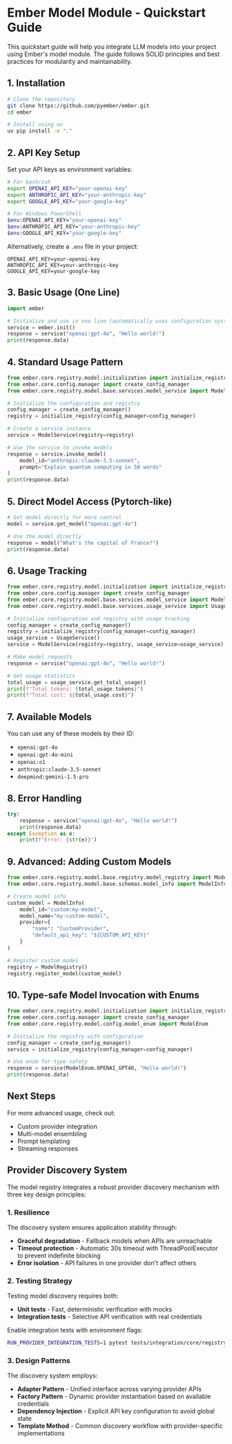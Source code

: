 # Ember Model Module - Quickstart Guide

This quickstart guide will help you integrate LLM models into your project using Ember's model module. The guide follows SOLID principles and best practices for modularity and maintainability.

## 1. Installation

```bash
# Clone the repository
git clone https://github.com/pyember/ember.git
cd ember

# Install using uv
uv pip install -e "."
```

## 2. API Key Setup

Set your API keys as environment variables:

```bash
# For bash/zsh
export OPENAI_API_KEY="your-openai-key"
export ANTHROPIC_API_KEY="your-anthropic-key"
export GOOGLE_API_KEY="your-google-key"

# For Windows PowerShell
$env:OPENAI_API_KEY="your-openai-key"
$env:ANTHROPIC_API_KEY="your-anthropic-key"
$env:GOOGLE_API_KEY="your-google-key"
```

Alternatively, create a `.env` file in your project:

```env
OPENAI_API_KEY=your-openai-key
ANTHROPIC_API_KEY=your-anthropic-key
GOOGLE_API_KEY=your-google-key
```

## 3. Basic Usage (One Line)

```python
import ember

# Initialize and use in one line (automatically uses configuration system)
service = ember.init()
response = service("openai:gpt-4o", "Hello world!")
print(response.data)
```

## 4. Standard Usage Pattern

```python
from ember.core.registry.model.initialization import initialize_registry
from ember.core.config.manager import create_config_manager
from ember.core.registry.model.base.services.model_service import ModelService

# Initialize the configuration and registry
config_manager = create_config_manager()
registry = initialize_registry(config_manager=config_manager)

# Create a service instance
service = ModelService(registry=registry)

# Use the service to invoke models
response = service.invoke_model(
    model_id="anthropic:claude-3.5-sonnet", 
    prompt="Explain quantum computing in 50 words"
)
print(response.data)
```

## 5. Direct Model Access (Pytorch-like)

```python
# Get model directly for more control
model = service.get_model("openai:gpt-4o")

# Use the model directly
response = model("What's the capital of France?")
print(response.data)
```

## 6. Usage Tracking

```python
from ember.core.registry.model.initialization import initialize_registry
from ember.core.config.manager import create_config_manager
from ember.core.registry.model.base.services.model_service import ModelService
from ember.core.registry.model.base.services.usage_service import UsageService

# Initialize configuration and registry with usage tracking
config_manager = create_config_manager()
registry = initialize_registry(config_manager=config_manager)
usage_service = UsageService()
service = ModelService(registry=registry, usage_service=usage_service)

# Make model requests
response = service("openai:gpt-4o", "Hello world!")

# Get usage statistics
total_usage = usage_service.get_total_usage()
print(f"Total tokens: {total_usage.tokens}")
print(f"Total cost: ${total_usage.cost}")
```

## 7. Available Models

You can use any of these models by their ID:

- `openai:gpt-4o`
- `openai:gpt-4o-mini`
- `openai:o1`
- `anthropic:claude-3.5-sonnet`
- `deepmind:gemini-1.5-pro`

## 8. Error Handling

```python
try:
    response = service("openai:gpt-4o", "Hello world!")
    print(response.data)
except Exception as e:
    print(f"Error: {str(e)}")
```

## 9. Advanced: Adding Custom Models

```python
from ember.core.registry.model.base.registry.model_registry import ModelRegistry
from ember.core.registry.model.base.schemas.model_info import ModelInfo

# Create model info
custom_model = ModelInfo(
    model_id="custom:my-model",
    model_name="my-custom-model",
    provider={
        "name": "CustomProvider",
        "default_api_key": "${CUSTOM_API_KEY}"
    }
)

# Register custom model
registry = ModelRegistry()
registry.register_model(custom_model)
```

## 10. Type-safe Model Invocation with Enums

```python
from ember.core.registry.model.initialization import initialize_registry  
from ember.core.config.manager import create_config_manager
from ember.core.registry.model.config.model_enum import ModelEnum

# Initialize the registry with configuration
config_manager = create_config_manager()
service = initialize_registry(config_manager=config_manager)

# Use enum for type-safety
response = service(ModelEnum.OPENAI_GPT4O, "Hello world!")
print(response.data)
```

## Next Steps

For more advanced usage, check out:
- Custom provider integration
- Multi-model ensembling
- Prompt templating
- Streaming responses

## Provider Discovery System

The model registry integrates a robust provider discovery mechanism with three key design principles:

### 1. Resilience

The discovery system ensures application stability through:
- **Graceful degradation** - Fallback models when APIs are unreachable
- **Timeout protection** - Automatic 30s timeout with ThreadPoolExecutor to prevent indefinite blocking
- **Error isolation** - API failures in one provider don't affect others

### 2. Testing Strategy

Testing model discovery requires both:
- **Unit tests** - Fast, deterministic verification with mocks
- **Integration tests** - Selective API verification with real credentials

Enable integration tests with environment flags:
```bash
RUN_PROVIDER_INTEGRATION_TESTS=1 pytest tests/integration/core/registry/test_provider_discovery.py -v
```

### 3. Design Patterns

The discovery system employs:
- **Adapter Pattern** - Unified interface across varying provider APIs
- **Factory Pattern** - Dynamic provider instantiation based on available credentials
- **Dependency Injection** - Explicit API key configuration to avoid global state
- **Template Method** - Common discovery workflow with provider-specific implementations